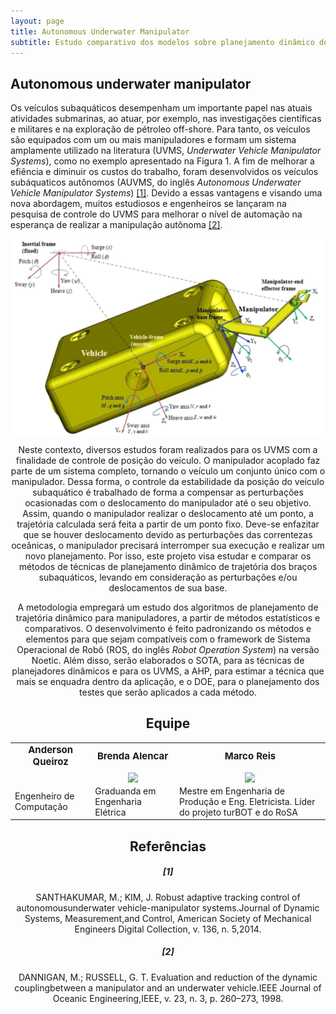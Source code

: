 ```yaml
---
layout: page
title: Autonomous Underwater Manipulator
subtitle: Estudo comparativo dos modelos sobre planejamento dinâmico de trajetórias
---
```


## Autonomous underwater manipulator

Os veículos subaquáticos desempenham um importante papel nas atuais atividades submarinas, ao atuar, por exemplo, nas investigações científicas e militares e na exploração de pétroleo off-shore. Para tanto, os veículos são equipados com um ou mais manipuladores e formam um sistema amplamente utilizado na literatura (UVMS, *Underwater Vehicle Manipulator Systems*), como no exemplo apresentado na Figura 1. A fim de melhorar a efiência e diminuir os custos do trabalho, foram desenvolvidos os veículos subáquaticos autônomos (AUVMS, do inglês *Autonomous  Underwater  Vehicle  Manipulator  Systems*) [[1]](#[1]). Devido a essas vantagens e visando uma nova abordagem, muitos estudiosos e engenheiros se lançaram na pesquisa de controle do UVMS para melhorar o nível de automação na esperança de realizar a manipulação autônoma [[2]](#[2]).

<center><img src="./assets/img/mohan-model.png" align="center" width="600"/>

Neste contexto, diversos estudos foram realizados para os UVMS com a finalidade de controle de posição do veículo. O manipulador acoplado faz parte de um sistema completo, tornando o veículo um conjunto único com o manipulador. Dessa forma, o controle da estabilidade da posição do veículo subaquático é trabalhado de forma a compensar as perturbações ocasionadas com o deslocamento do manipulador até o seu objetivo. Assim, quando o manipulador realizar o deslocamento até um ponto, a trajetória calculada será feita a partir de um ponto fixo. Deve-se enfazitar que se houver deslocamento devido as perturbações das correntezas oceânicas, o manipulador precisará interromper sua execução e realizar um novo planejamento. Por isso, este projeto visa estudar e comparar os métodos de técnicas de planejamento dinâmico de trajetória dos braços subaquáticos, levando em consideração as perturbações e/ou deslocamentos de sua base.

A metodologia empregará um estudo dos algoritmos de planejamento de trajetória dinâmico para manipuladores, a partir de métodos estatísticos e comparativos. O desenvolvimento é feito padronizando os métodos e elementos para que sejam compatíveis com o framework de Sistema Operacional de Robô (ROS, do inglês *Robot Operation System*) na versão Noetic. Além disso, serão elaborados o SOTA, para as técnicas de planejadores dinâmicos e para os UVMS, a AHP, para estimar a técnica que mais se enquadra dentro da aplicação, e o DOE, para o planejamento dos testes que serão aplicados a cada método.


## Equipe 
<table border="0">
  <tr>
    <td><b style="font-size:15px"><center>Anderson Queiroz</b></td>
    <td><b style="font-size:15px"><center>Brenda Alencar</b></td>
    <td><b style="font-size:15px"><center>Marco Reis</b></td>
  </tr>
  <tr>
    <td><center><img ![Anderson Queiroz](/assets/img/marco.jpg "Anderson Queiroz") align="center" width="120" /></td>
    <td><center><img src="https://i.ibb.co/JqmgmSv/brenda-circle.png" align="center" width="120" /></td>
    <td><center><img src="https://i.ibb.co/NtMVDR6/4.png" align="center" width="120" /></td>

  </tr>
  <tr>
    <td> Engenheiro de Computação</td>
    <td>Graduanda em Engenharia Elétrica</td>
    <td>Mestre em Engenharia de Produção e Eng. Eletricista. Líder do projeto turBOT e do RoSA</td>
  </tr>
</table>

## Referências
##### [1]
SANTHAKUMAR, M.;  KIM, J. Robust adaptive tracking control of autonomousunderwater vehicle-manipulator systems.Journal  of  Dynamic  Systems,  Measurement,and Control, American Society of Mechanical Engineers Digital Collection, v. 136, n. 5,2014.  
##### [2]
DANNIGAN, M.; RUSSELL, G. T. Evaluation and reduction of the dynamic couplingbetween a manipulator and an underwater vehicle.IEEE Journal of Oceanic Engineering,IEEE, v. 23, n. 3, p. 260–273, 1998.   
